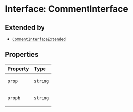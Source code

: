 # Interface: CommentInterface

## Extended by

- [`CommentInterfaceExtended`](https://example.com/Interface.CommentInterfaceExtended.md)

## Properties

<table>
<thead>
<tr>
<th align="left">Property</th>
<th align="left">Type</th>
</tr>
</thead>
<tbody>
<tr>
<td>

<a id="prop" name="prop"></a> `prop`

</td>
<td>

`string`

</td>
</tr>
<tr>
<td>

<a id="propb" name="propb"></a> `propb`

</td>
<td>

`string`

</td>
</tr>
</tbody>
</table>

